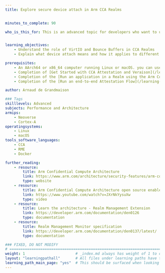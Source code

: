 ```yaml
---
title: Explore secure device attach in Arm CCA Realms

  
minutes_to_complete: 90

who_is_this_for: This is an advanced topic for developers who want to understand how Arm CCA Realms interact with I/O devices using VirtIO, bounce buffers, and secure device attach mechanisms.


learning_objectives:
    - Understand the role of VirtIO and Bounce Buffers in CCA Realms
    - Explain what device attach means and how it applies to different types of devices

prerequisites:
    - An AArch64 or x86_64 computer running Linux or macOS. you can use a cloud instance from one of these [Arm cloud service providers](/learning-paths/servers-and-cloud-computing/csp/).
    - Completion of [Get Started with CCA Attestation and Veraison](/learning-paths/servers-and-cloud-computing/cca-veraison) Learning Path.
    - Completion of the [Run an application in a Realm using the Arm Confidential Computing Architecture (CCA)](/learning-paths/servers-and-cloud-computing/cca-container/) Learning Path.                              
    - Completion of the [Run an end-to-end Attestation Flow](/learning-paths/servers-and-cloud-computing/cca-essentials/) Learning Path.

author: Arnaud de Grandmaison

### Tags
skilllevels: Advanced
subjects: Performance and Architecture
armips:
    - Neoverse
    - Cortex-A
operatingsystems:
    - Linux
    - macOS
tools_software_languages:
    - CCA
    - RME
    - Docker

further_reading:
    - resource:
        title: Arm Confidential Compute Architecture
        link: https://www.arm.com/architecture/security-features/arm-confidential-compute-architecture
        type: website
    - resource:
        title: Arm Confidential Compute Architecture open source enablement
        link: https://www.youtube.com/watch?v=JXrNkYysuXw
        type: video
    - resource:
        title: Learn the architecture - Realm Management Extension
        link: https://developer.arm.com/documentation/den0126
        type: documentation
    - resource:
        title: Realm Management Monitor specification
        link: https://developer.arm.com/documentation/den0137/latest/
        type: documentation

### FIXED, DO NOT MODIFY
# ================================================================================
weight: 1                       # _index.md always has weight of 1 to order correctly
layout: "learningpathall"       # All files under learning paths have this same wrapper
learning_path_main_page: "yes"  # This should be surfaced when looking for related content. Only set for _index.md of learning path content.
---
```


